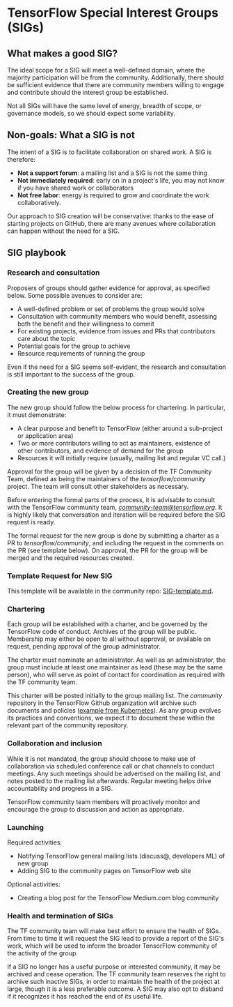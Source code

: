 # TensorFlow Special Interest Groups (SIGs)

## What makes a good SIG?

The ideal scope for a SIG will meet a well-defined domain, where the majority
participation will be from the community. Additionally, there should be
sufficient evidence that there are community members willing to engage and
contribute should the interest group be established.

Not all SIGs will have the same level of energy, breadth of scope, or governance
models, so we should expect some variability.

## Non-goals: What a SIG is not

The intent of a SIG is to facilitate collaboration on shared work. A SIG is
therefore:

*   **Not a support forum**: a mailing list and a SIG is not the same thing
*   **Not immediately required**: early on in a project's life, you may not know if you have shared work or collaborators
*   **Not free labor**: energy is required to grow and coordinate the work collaboratively.

Our approach to SIG creation will be conservative: thanks to the ease of
starting projects on GitHub, there are many avenues where collaboration can
happen without the need for a SIG.

## SIG playbook

### Research and consultation

Proposers of groups should gather evidence for approval, as specified below.
Some possible avenues to consider are:

*   A well-defined problem or set of problems the group would solve
*   Consultation with community members who would benefit, assessing both the
    benefit and their willingness to commit
*   For existing projects, evidence from issues and PRs that contributors care
    about the topic
*   Potential goals for the group to achieve
*   Resource requirements of running the group

Even if the need for a SIG seems self-evident, the research and consultation is
still important to the success of the group.

### Creating the new group

The new group should follow the below process for chartering. In particular, it
must demonstrate:

*   A clear purpose and benefit to TensorFlow (either around a sub-project or
    application area)
*   Two or more contributors willing to act as maintainers, existence of other
    contributors, and evidence of demand for the group
*   Resources it will initially require (usually, mailing list and regular VC
    call.)

Approval for the group will be given by a decision of the TF Community Team,
defined as being the maintainers of the _tensorflow/community_ project. The team
will consult other stakeholders as necessary.

Before entering the formal parts of the process, it is advisable to consult with
the TensorFlow community team, *community-team@tensorflow.org*. It is highly
likely that conversation and iteration will be required before the SIG request
is ready.

The formal request for the new group is done by submitting a charter as a PR to
_tensorflow/community_, and including the request in the comments on the PR (see
template below). On approval, the PR for the group will be merged and the
required resources created.

### Template Request for New SIG

This template will be available in the community repo: [SIG-template.md](SIG-template.md).

### Chartering

Each group will be established with a charter, and be governed by the TensorFlow
code of conduct. Archives of the group will be public. Membership may either be
open to all without approval, or available on request, pending approval of the
group administrator.

The charter must nominate an administrator. As well as an administrator, the
group must include at least one maintainer as lead (these may be the same
person), who will serve as point of contact for coordination as required with
the TF community team.

This charter will be posted initially to the group mailing list. The _community_
repository in the TensorFlow Github organization will archive such documents and
policies ([example from Kubernetes](https://github.com/kubernetes/community)).
As any group evolves its practices and conventions, we expect it to document
these within the relevant part of the community repository.

### Collaboration and inclusion

While it is not mandated, the group should choose to make use of collaboration
via scheduled conference call or chat channels to conduct meetings. Any such
meetings should be advertised on the mailing list, and notes posted to the
mailing list afterwards. Regular meeting helps drive accountability and progress
in a SIG.

TensorFlow community team members will proactively monitor and encourage the
group to discussion and action as appropriate.

### Launching

Required activities:

*   Notifying TensorFlow general mailing lists (discuss@, developers ML) of new group
*   Adding SIG to the community pages on TensorFlow web site

Optional activities:

*   Creating a blog post for the TensorFlow Medium.com blog community

### Health and termination of SIGs

The TF community team will make best effort to ensure the health of SIGs. From
time to time it will request the SIG lead to provide a report of the SIG's work,
which will be used to inform the broader TensorFlow community of the activity of
the group.

If a SIG no longer has a useful purpose or interested community, it may be
archived and cease operation. The TF community team reserves the right to
archive such inactive SIGs, in order to maintain the health of the project at
large, though it is a less preferable outcome. A SIG may also opt to disband if
it recognizes it has reached the end of its useful life.
